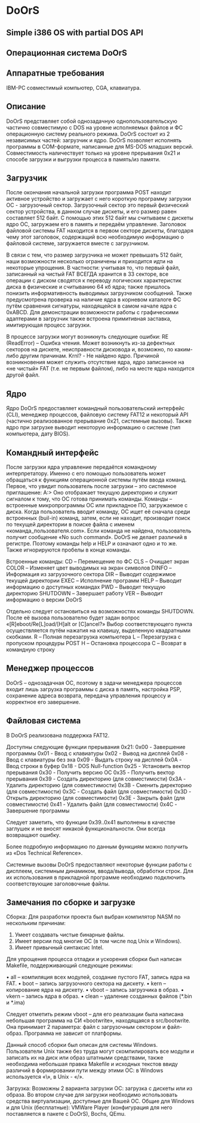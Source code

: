 DoOrS
=====

Simple i386 OS with partial DOS API
-----------------------------------


Операционная система DoOrS
--------------------------

Аппаратные требования 
---------------------

IBM-PC совместимый компьютер, CGA, клавиатура.


Описание
--------
DoOrS представляет собой однозадачную однопользовательскую частично совместимую с DOS на уровне исполняемых файлов и ФС операционную систему реального режима. DoOrS состоит из 2 независимых частей: загрузчик и ядро. 
DoOrS позволяет исполнять программы в COM-формате, написанные для MS-DOS младших версий. Совместимость наличествует только на уровне прерывания 0x21 и способе загрузки и выгрузки процесса в память/из памяти. 



Загрузчик
---------

После окончания начальной загрузки программа POST находит активное устройство и загружает с него короткую программу загрузки ОС - загрузочный сектор. Загрузочный сектор это первый физический сектор устройства, в данном случае дискеты, и его размер равен составляет 512 байт. С помощью этих 512 байт мы считываем с дискеты ядро ОС, загружаем его в память и передаём управление. Заголовок файловой системы FAT находится в первом секторе дискеты, благодаря чему этот заголовок, содержащий всю необходимую информацию о файловой системе, загружается вместе с загрузчиком. 

В связи с тем, что размер загрузчика не может превышать 512 байт, наши возможности несколько ограничены и приходится идти на некоторые упрощения. В частности: учитывая то, что первый файл, записанный на чистый FAT ВСЕГДА хранится в 33 секторе, все операции с диском сводятся к переводу логических характеристик диска в физические и считыванию 64 кб ядра; также пришлось понизить информативность выводимых загрузчиком сообщений.
Также предусмотрена проверка на наличие ядра в корневом каталоге ФС путём сравнения сигнатуры, находящейся в самом начале ядра c 0xABCD. Для демонстрации возможности работы с графическими адаптерами в загрузчик также встроена примитивная заставка, имитирующая процесс загрузки.

В процессе загрузки могут возникнуть следующие ошибки:
RE (ReadError) – Ошибка чтения. Может возникнуть из-за дефектных секторов на дискете, неисправности дисковода и, возможно, по каким-либо другим причинам.
Krnl? - Не найдено ядро. Причиной возникновения может служить отсутствие ядра, ядро записанное на «не чистый» FAT (т.е. не первым файлом), либо на месте ядра находится другой файл.



Ядро
----

Ядро DoOrS предоставляет командный пользовательский интерфейс (CLI), менеджер процессов, файловую систему FAT12 и некоторый API (частично реализованное прерывание 0x21, системные вызовы). Также ядро при загрузке выводит некоторую информацию о системе (тип компьютера, дату BIOS).

Командный интерфейс
-------------------
После загрузки ядра управление передаётся командному интерпретатору. Именно с его помощью пользователь может обращаться к функциям операционной системы путём ввода команд. Первое, что увидит пользователь после загрузки – это системное приглашение:
A:\>
Оно отображает текущую директорию и служит сигналом к тому, что ОС готова принимать команды.
Команды – встроенные микропрограммы ОС или прикладное ПО, загружаемое с диска.
Когда пользователь вводит команду, ОС ищет её сначала среди встроенных (buil-in) команд, затем, если не находит, производит поиск по текущей директории в поиске файла с именем
«команда_пользователя.com». Если команда не найдена, пользователь получит сообщение «No such command». DoOrS не делает различий в регистре. Поэтому команды help
и HELP и означают одно и то же. Также игнорируются пробелы в конце команды.

Встроенные команды:
CD – Перемещение по ФС
CLS – Очищает экран
COLOR – Изменяет цвет выводимых на экран символов
DINFO – Информация из загрузочного сектора
DIR – Выводит содержимое текущей директории
EXEC – Исполнение программ
HELP – Выводит информацию о доступных командах
PWD – Выводит текущую директорию
SHUTDOWN – Завершает работу
VER – Выводит информацию о версии DoOrS

Отдельно следует остановиться на возможностях команды SHUTDOWN.
После её вызова пользователю будет задан вопрос «[R]eboot/Re[L]oad/[H]alt or [C]ancel?»
Выбор соответствующего пункта осуществляется путём нажатия на клавишу, выделенную квадратными скобками.
R – Полная перезагрузка компьютера
L – Перезагрузка с пропуском процедуры POST
H – Остановка процессора
C – Возврат в командную строку
 

Менеджер процессов
------------------
DoOrS – однозадачная ОС, поэтому в задачи менеджера процессов входит лишь загрузка программы с диска в память, настройка PSP, сохранение адреса возврата, передача управления процессу и корректное его завершение.


Файловая система
----------------
В DoOrS реализована поддержка FAT12.

Доступны следующие функции прерывания 0x21:
0x00 - Завершение программы
0x01 - Ввод с клавиатуры
0x02 - Вывод на дисплей
0x08 - Ввод с клавиатуры без эха
0x09 - Выдать строку на дисплей
0x0A - Ввод строки в буфер
0x18 - DOS Null-function
0x25 - Установить вектор прерывания
0x30 - Получить версию ОС
0x35 - Получить вектор прерывания
0x39 - Создать директорию (для совместимости)
0x3A - Удалить директорию (для совместимости)
0x3B - Сменить директорию (для совместимости)
0x3C - Создать файл (для совместимости)
0x3D - Открыть директорию (для совместимости)
0x3E - Закрыть файл (для совместимости)
0x41 - Удалить файл (для совместимости)
0x4C - Завершение программы

Следует заметить, что функции 0x39..0x41 выполнены в качестве заглушек и не вносят никакой функциональности. Они всегда возвращают ошибку.

Более подробную информацию по данным функциям можно получить из «Dos Technical Reference».

Системные вызовы DoOrS предоставляют некоторые функции работы с дисплеем, системным динамиком, ввода/вывода, обработки строк. Для их использования в прикладной программе необходимо подключить соответствующие заголовочные файлы.


Замечания по сборке и загрузке
------------------------------

Сборка:
Для разработки проекта был выбран компилятор NASM по нескольким причинам:
1.	Умеет создавать чистые бинарные файлы.
2.	Имеет версии под многие ОС (в том числе под Unix и Windows).
3.	Имеет привычный синтаксис Intel.

Для упрощения процесса отладки и ускорения сборки был написан Makefile, поддерживающий следующие режимы:

•	all – компиляция всех модулей, создание пустого FAT, запись ядра на FAT.
•	boot – запись загрузочного сектора на дискету.
•	kern – копирование ядра на дискету.
•	vboot – запись загрузчика в образ.
•	vkern – запись ядра в образ.
•	clean – удаление созданных файлов (*.bin и *.ima)

Следует отметить режим vboot – для его реализации была написана небольшая программа на СИ «bootwrite», находящаяся в src/bootwrite. Она принимает 2 параметра: файл с загрузочным сектором и файл-образ. Программа не зависит от платформы.

Данный способ сборки был описан для системы Windows. Пользователи Unix также без труда могут скомпилировать все модули и записать их на диск или образ штатными средствами, также необходима небольшая правка Makefile и исходных текстов ввиду различий в формировании пути между этими ОС: в Windows используется «\», в Unix - «/».

Загрузка:
Возможны 2 варианта загрузки ОС: загрузка с дискеты или из образа.
Во втором случае для загрузки необходимо использовать средства виртуализации, доступные для Вашей ОС. Общие для Windows и для Unix (бесплатные): VMWare Player (конфигурация для него поставляется в пакете с DoOrS), Bochs, QEmu.

